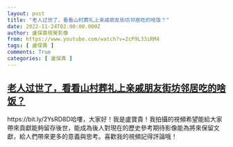 ```yaml
---
layout: post
title: "老人过世了，看看山村葬礼上亲戚朋友街坊邻居吃的啥饭？"
date: 2022-11-24T02:00:00.000Z
author: 盧保貴視覺影像
from: https://www.youtube.com/watch?v=2cP9L33iRM4
tags: [ 盧保貴 ]
comments: True
categories: [ 盧保貴 ]
---
```

<!--1669255200000-->
[老人过世了，看看山村葬礼上亲戚朋友街坊邻居吃的啥饭？](https://www.youtube.com/watch?v=2cP9L33iRM4)
------

<div>
https://bit.ly/2YsRD8D哈嘍，大家好！我是盧寶貴！我拍攝的視頻希望能給大家帶來貢獻能夠留存後世，能成為後人對現在的歷史參考期待影像能為將來保留文獻，給人們帶來更多的意義與思考。喜歡我的視頻記得評論哦！
</div>
